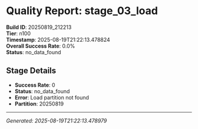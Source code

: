 # Quality Report: stage_03_load

**Build ID**: 20250819_212213  
**Tier**: n100  
**Timestamp**: 2025-08-19T21:22:13.478824  
**Overall Success Rate**: 0.0%  
**Status**: no_data_found

## Stage Details

- **Success Rate**: 0
- **Status**: no_data_found
- **Error**: Load partition not found
- **Partition**: 20250819

---
*Generated: 2025-08-19T21:22:13.478979*
